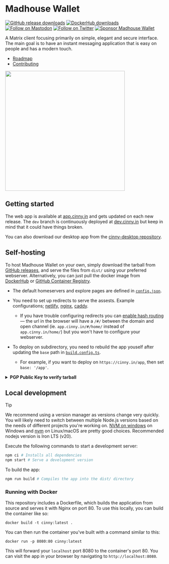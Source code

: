# Madhouse Wallet
<p>
    <a href="https://github.com/ajbura/cinny/releases">
        <img alt="GitHub release downloads" src="https://img.shields.io/github/downloads/ajbura/cinny/total?logo=github&style=social"></a>
    <a href="https://hub.docker.com/r/ajbura/cinny">
        <img alt="DockerHub downloads" src="https://img.shields.io/docker/pulls/ajbura/cinny?logo=docker&style=social"></a>
    <a href="https://fosstodon.org/@cinnyapp">
        <img alt="Follow on Mastodon" src="https://img.shields.io/mastodon/follow/106845779685925461?domain=https%3A%2F%2Ffosstodon.org&logo=mastodon&style=social"></a>
    <a href="https://twitter.com/intent/follow?screen_name=cinnyapp">
        <img alt="Follow on Twitter" src="https://img.shields.io/twitter/follow/cinnyapp?logo=twitter&style=social"></a>
    <a href="https://cinny.in/#sponsor">
        <img alt="Sponsor Madhouse Wallet" src="https://img.shields.io/opencollective/all/cinny?logo=opencollective&style=social"></a>
</p>

A Matrix client focusing primarily on simple, elegant and secure interface. The main goal is to have an instant messaging application that is easy on people and has a modern touch.
- [Roadmap](https://github.com/orgs/cinnyapp/projects/1)
- [Contributing](./CONTRIBUTING.md)

<img align="center" src="https://raw.githubusercontent.com/cinnyapp/cinny-site/main/assets/preview2-light.png" height="380">

## Getting started
The web app is available at [app.cinny.in](https://app.cinny.in/) and gets updated on each new release. The `dev` branch is continuously deployed at [dev.cinny.in](https://dev.cinny.in) but keep in mind that it could have things broken.

You can also download our desktop app from the [cinny-desktop repository](https://github.com/cinnyapp/cinny-desktop).

## Self-hosting
To host Madhouse Wallet on your own, simply download the tarball from [GitHub releases](https://github.com/cinnyapp/cinny/releases/latest), and serve the files from `dist/` using your preferred webserver. Alternatively, you can just pull the docker image from [DockerHub](https://hub.docker.com/r/ajbura/cinny) or [GitHub Container Registry](https://github.com/cinnyapp/cinny/pkgs/container/cinny).

* The default homeservers and explore pages are defined in [`config.json`](config.json).

* You need to set up redirects to serve the assests. Example configurations; [netlify](netlify.toml), [nginx](contrib/nginx/cinny.domain.tld.conf), [caddy](contrib/caddy/caddyfile).
    * If you have trouble configuring redirects you can [enable hash routing](config.json#L35) — the url in the browser will have a `/#/` between the domain and open channel (ie. `app.cinny.in/#/home/` instead of `app.cinny.in/home/`) but you won't have to configure your webserver.

* To deploy on subdirectory, you need to rebuild the app youself after updating the `base` path in [`build.config.ts`](build.config.ts).
    * For example, if you want to deploy on `https://cinny.in/app`, then set `base: '/app'`.

<details><summary><b>PGP Public Key to verify tarball</b></summary>

```
-----BEGIN PGP PUBLIC KEY BLOCK-----

mQGNBGJw/g0BDAC8qQeLqDMzYzfPyOmRlHVEoguVTo+eo1aVdQH2X7OELdjjBlyj
6d6c1adv/uF2g83NNMoQY7GEeHjRnXE4m8kYSaarb840pxrYUagDc0dAbJOGaCBY
FKTo7U1Kvg0vdiaRuus0pvc1NVdXSxRNQbFXBSwduD+zn66TI3HfcEHNN62FG1cE
K1jWDwLAU0P3kKmj8+CAc3h9ZklPu0k/+t5bf/LJkvdBJAUzGZpehbPL5f3u3BZ0
leZLIrR8uV7PiV5jKFahxlKR5KQHld8qQm+qVhYbUzpuMBGmh419I6UvTzxuRcvU
Frn9ttCEzV55Y+so4X2e4ZnB+5gOnNw+ecifGVdj/+UyWnqvqqDvLrEjjK890nLb
Pil4siecNMEpiwAN6WSmKpWaCwQAHEGDVeZCc/kT0iYfj5FBcsTVqWiO6eaxkUlm
jnulqWqRrlB8CJQQvih/g//uSEBdzIibo+ro+3Jpe120U/XVUH62i9HoRQEm6ADG
4zS5hIq4xyA8fL8AEQEAAbQdQ2lubnlBcHAgPGNpbm55YXBwQGdtYWlsLmNvbT6J
AdQEEwEIAD4CGwMFCwkIBwIGFQoJCAsCBBYCAwECHgECF4AWIQSRri2MHidaaZv+
vvuUMwx6UK/M8wUCZqEDwAUJFvwIswAKCRCUMwx6UK/M877qC/4lxXOQIoWnLLkK
YiRCTkGsH6NdxgeYr6wpXT4xuQ45ZxCytwHpOGQmO/5up5961TxWW8D1frRIJHjj
AZGoRCL3EKEuY8nt3D99fpf3DvZrs1uoVAhiyn737hRlZAg+QsJheeGCmdSJ0hX5
Yud8SE+9zxLS1+CEjMrsUd/RGre/phme+wNXfaHfREAC9ewolgVChPIbMxG2f+vs
K8Xv52BFng7ta9fgsl1XuOjpuaSbQv6g+4ONk/lxKF0SmnhEGM3dmIYPONxW47Yf
atnIjRra/YhPTNwrNBGMmG4IFKaOsMbjW/eakjWTWOVKKJNBMoDdRcYYWIMCpLy8
AQUrMtQEsHSnqCwrw818S5A6rrhcfVGk36RGm0nOy6LS5g5jmqaYsvbCcBGY9B2c
SUAVNm17oo7TtEajk8hcSXoZod1t++pyjcVKEmSn3nFK7v5m3V+cPhNTxZMK459P
3x1Ucqj/kTqrxKw6s2Uknuk0ajmw0ljV+BQwgL6maguo9BKgCNW5AY0EYnD+DQEM
ANOu/d6ZMF8bW+Df9RDCUQKytbaZfa+ZbIHBus7whCD/SQMOhPKntv3HX7SmMCs+
5i27kJMu4YN623JCS7hdCoXVO1R5kXCEcneW/rPBMDutaM472YvIWMIqK9Wwl5+0
Piu2N+uTkKhe9uS2u7eN+Khef3d7xfjGRxoppM+xI9dZO+jhYiy8LuC0oBohTjJq
QPqfGDpowBwRkkOsGz/XVcesJ1Pzg4bKivTS9kZjZSyT9RRSY8As0sVUN57AwYul
s1+eh00n/tVpi2Jj9pCm7S0csSXvXj8v2OTdK1jt4YjpzR0/rwh4+/xlOjDjZEqH
vMPhpzpbgnwkxZ3X8BFne9dJ3maC5zQ3LAeCP5m1W0hXzagYhfyjo74slJgD1O8c
LDf2Oxc5MyM8Y/UK497zfqSPfgT3NhQmhHzk83DjXw3I6Z3A3U+Jp61w0eBRI1nx
H1UIG+gldcAKUTcfwL0lghoT3nmi9JAbvek0Smhz00Bbo8/dx8vwQRxDUxlt7Exx
NwARAQABiQG8BBgBCAAmAhsMFiEEka4tjB4nWmmb/r77lDMMelCvzPMFAmahA9IF
CRb8CMUACgkQlDMMelCvzPPQgQv/d5/z+fxgKqgfhQX+V49X4WgTVxZ/CzztDoJ1
XAq1dzTNEy8AFguXIo6eVXPSpMxec7ZreN3+UPQBnCf3eR5YxWNYOYKmk0G4E8D2
KGUJept7TSA42/8N2ov6tToXFg4CgzKZj0fYLwgutly7K8eiWmSU6ptaO8aEQBHB
gTGIOO3h6vJMGVycmoeRnHjv4wV84YWSVFSoJ7cY0he4Z9UznJBbE/KHZjrkXsPo
N+Gg5lDuOP5xjKzM5SogV9lhxBAhMWAg3URUF15yruZBiA8uV1FOK8sal/9C1G7V
M6ygA6uOZqXlZtcdA94RoSsW2pZ9eLVPsxz2B3Zko7tu11MpNP/wYmfGTI3KxZBj
n/eodvwjJSgHpGOFSmbNzvPJo3to5nNlp7wH1KxIMc6Uuu9hgfDfwkFZgV2bnFIa
Q6gyF548Ub48z7Dz83+WwLgbX19ve4oZx+dqSdczP6ILHRQomtrzrkkP2LU52oI5
mxFo+ioe/ABCufSmyqFye0psX3Sp
=WtqZ
-----END PGP PUBLIC KEY BLOCK-----
```
</details>

## Local development
> [!TIP]
> We recommend using a version manager as versions change very quickly. You will likely need to switch between multiple Node.js versions based on the needs of different projects you're working on. [NVM on windows](https://github.com/coreybutler/nvm-windows#installation--upgrades) on Windows and [nvm](https://github.com/nvm-sh/nvm) on Linux/macOS are pretty good choices. Recommended nodejs version is Iron LTS (v20).

Execute the following commands to start a development server:
```sh
npm ci # Installs all dependencies
npm start # Serve a development version
```

To build the app:
```sh
npm run build # Compiles the app into the dist/ directory
```

### Running with Docker
This repository includes a Dockerfile, which builds the application from source and serves it with Nginx on port 80. To
use this locally, you can build the container like so:
```
docker build -t cinny:latest .
```

You can then run the container you've built with a command similar to this:
```
docker run -p 8080:80 cinny:latest
```

This will forward your `localhost` port 8080 to the container's port 80. You can visit the app in your browser by navigating to `http://localhost:8080`.
